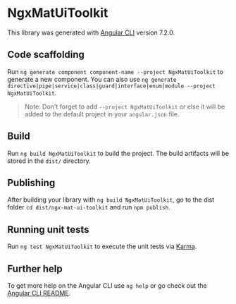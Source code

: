 # NgxMatUiToolkit

This library was generated with [Angular CLI](https://github.com/angular/angular-cli) version 7.2.0.

## Code scaffolding

Run `ng generate component component-name --project NgxMatUiToolkit` to generate a new component. You can also use `ng generate directive|pipe|service|class|guard|interface|enum|module --project NgxMatUiToolkit`.
> Note: Don't forget to add `--project NgxMatUiToolkit` or else it will be added to the default project in your `angular.json` file. 

## Build

Run `ng build NgxMatUiToolkit` to build the project. The build artifacts will be stored in the `dist/` directory.

## Publishing

After building your library with `ng build NgxMatUiToolkit`, go to the dist folder `cd dist/ngx-mat-ui-toolkit` and run `npm publish`.

## Running unit tests

Run `ng test NgxMatUiToolkit` to execute the unit tests via [Karma](https://karma-runner.github.io).

## Further help

To get more help on the Angular CLI use `ng help` or go check out the [Angular CLI README](https://github.com/angular/angular-cli/blob/master/README.md).
